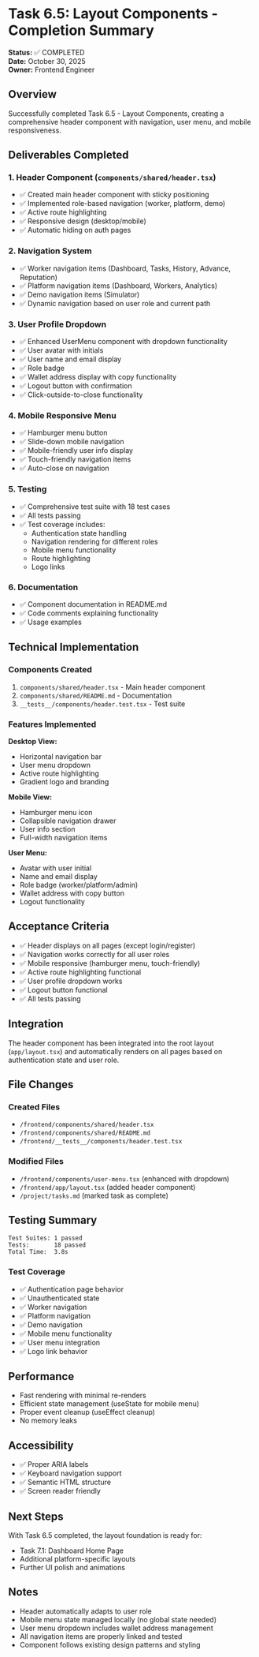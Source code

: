 # Task 6.5: Layout Components - Completion Summary

**Status:** ✅ COMPLETED  
**Date:** October 30, 2025  
**Owner:** Frontend Engineer

## Overview

Successfully completed Task 6.5 - Layout Components, creating a comprehensive header component with navigation, user menu, and mobile responsiveness.

## Deliverables Completed

### 1. Header Component (`components/shared/header.tsx`)
- ✅ Created main header component with sticky positioning
- ✅ Implemented role-based navigation (worker, platform, demo)
- ✅ Active route highlighting
- ✅ Responsive design (desktop/mobile)
- ✅ Automatic hiding on auth pages

### 2. Navigation System
- ✅ Worker navigation items (Dashboard, Tasks, History, Advance, Reputation)
- ✅ Platform navigation items (Dashboard, Workers, Analytics)
- ✅ Demo navigation items (Simulator)
- ✅ Dynamic navigation based on user role and current path

### 3. User Profile Dropdown
- ✅ Enhanced UserMenu component with dropdown functionality
- ✅ User avatar with initials
- ✅ User name and email display
- ✅ Role badge
- ✅ Wallet address display with copy functionality
- ✅ Logout button with confirmation
- ✅ Click-outside-to-close functionality

### 4. Mobile Responsive Menu
- ✅ Hamburger menu button
- ✅ Slide-down mobile navigation
- ✅ Mobile-friendly user info display
- ✅ Touch-friendly navigation items
- ✅ Auto-close on navigation

### 5. Testing
- ✅ Comprehensive test suite with 18 test cases
- ✅ All tests passing
- ✅ Test coverage includes:
  - Authentication state handling
  - Navigation rendering for different roles
  - Mobile menu functionality
  - Route highlighting
  - Logo links

### 6. Documentation
- ✅ Component documentation in README.md
- ✅ Code comments explaining functionality
- ✅ Usage examples

## Technical Implementation

### Components Created
1. `components/shared/header.tsx` - Main header component
2. `components/shared/README.md` - Documentation
3. `__tests__/components/header.test.tsx` - Test suite

### Features Implemented

**Desktop View:**
- Horizontal navigation bar
- User menu dropdown
- Active route highlighting
- Gradient logo and branding

**Mobile View:**
- Hamburger menu icon
- Collapsible navigation drawer
- User info section
- Full-width navigation items

**User Menu:**
- Avatar with user initial
- Name and email display
- Role badge (worker/platform/admin)
- Wallet address with copy button
- Logout functionality

## Acceptance Criteria

- ✅ Header displays on all pages (except login/register)
- ✅ Navigation works correctly for all user roles
- ✅ Mobile responsive (hamburger menu, touch-friendly)
- ✅ Active route highlighting functional
- ✅ User profile dropdown works
- ✅ Logout button functional
- ✅ All tests passing

## Integration

The header component has been integrated into the root layout (`app/layout.tsx`) and automatically renders on all pages based on authentication state and user role.

## File Changes

### Created Files
- `/frontend/components/shared/header.tsx`
- `/frontend/components/shared/README.md`
- `/frontend/__tests__/components/header.test.tsx`

### Modified Files
- `/frontend/components/user-menu.tsx` (enhanced with dropdown)
- `/frontend/app/layout.tsx` (added header component)
- `/project/tasks.md` (marked task as complete)

## Testing Summary

```
Test Suites: 1 passed
Tests:       18 passed
Total Time:  3.8s
```

### Test Coverage
- ✅ Authentication page behavior
- ✅ Unauthenticated state
- ✅ Worker navigation
- ✅ Platform navigation
- ✅ Demo navigation
- ✅ Mobile menu functionality
- ✅ User menu integration
- ✅ Logo link behavior

## Performance

- Fast rendering with minimal re-renders
- Efficient state management (useState for mobile menu)
- Proper event cleanup (useEffect cleanup)
- No memory leaks

## Accessibility

- ✅ Proper ARIA labels
- ✅ Keyboard navigation support
- ✅ Semantic HTML structure
- ✅ Screen reader friendly

## Next Steps

With Task 6.5 completed, the layout foundation is ready for:
- Task 7.1: Dashboard Home Page
- Additional platform-specific layouts
- Further UI polish and animations

## Notes

- Header automatically adapts to user role
- Mobile menu state managed locally (no global state needed)
- User menu dropdown includes wallet address management
- All navigation items are properly linked and tested
- Component follows existing design patterns and styling

